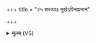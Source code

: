 +++
title = "२५ शरव्या३ मुखेऽपिनह्यमान"

+++
<details><summary>मूलम् (VS)</summary>

श॑र॒व्या॒३॒॑ मुखे॑ऽपिन॒ह्यमा॑न॒ ऋति॑र्ह॒न्यमा॑ना ॥
</details>